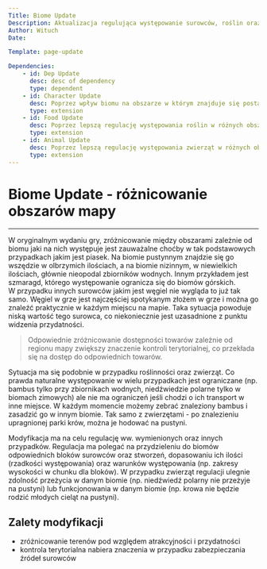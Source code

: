 ```yaml
---
Title: Biome Update
Description: Aktualizacja regulująca występowanie surowców, roślin oraz zwierząt na mapie w zależności od biomu
Author: Wituch
Date:

Template: page-update

Dependencies:
    - id: Dep Update
      desc: desc of dependency
      type: dependent
    - id: Character Update
      desc: Poprzez wpływ biomu na obszarze w którym znajduje się postać gracza np. drastyczny spadek temperatury ciała w biomach zimnych, śnieżnych
      type: extension
    - id: Food Update
      desc: Poprzez lepszą regulację występowania roślin w różnych obszarach mapy, zależnie od biomu
      type: extension
    - id: Animal Update
      desc: Poprzez lepszą regulację występowania zwierząt w różnych obszarach mapy, zależnie od biomu
      type: extension
---
```


# Biome Update - różnicowanie obszarów mapy
-----

W oryginalnym wydaniu gry, zróżnicowanie między obszarami zależnie od biomu jaki na nich występuje jest zauważalne choćby w tak podstawowych przypadkach jakim jest piasek. Na biomie pustynnym znajdzie się go wszędzie w olbrzymich ilościach, a na biomie nizinnym, w niewielkich ilościach, głównie nieopodal zbiorników wodnych. Innym przykładem jest szmaragd, którego występowanie ogranicza się do biomów górskich.  
W przypadku innych surowców jakim jest węgiel nie wygląda to już tak samo. Węgiel w grze jest najczęściej spotykanym złożem w grze i można go znaleźć praktycznie w każdym miejscu na mapie. Taka sytuacja powoduje niską wartość tego surowca, co niekoniecznie jest uzasadnione z punktu widzenia przydatności.

> Odpowiednie zróżnicowanie dostępności towarów zależnie od regionu mapy zwiększy znaczenie kontroli terytorialnej, co przekłada się na dostęp do odpowiednich towarów.

Sytuacja ma się podobnie w przypadku roślinności oraz zwierząt. Co prawda naturalne występowanie w wielu przypadkach jest ograniczane (np. bambus tylko przy zbiornikach wodnych, niedźwiedzie polarne tylko w biomach zimowych) ale nie ma ograniczeń jeśli chodzi o ich transport w inne miejsce. W każdym momencie możemy zebrać znaleziony bambus i zasadzić go w innym biomie. Tak samo z zwierzętami - po znalezieniu upragnionej parki krów, można je hodować na pustyni.

Modyfikacja ma na celu regulację ww. wymienionych oraz innych przypadków. Regulacja ma polegać na przydzieleniu do biomów odpowiednich bloków surowców oraz stworzeń, dopasowaniu ich ilości (rzadkości występowania) oraz warunków występowania (np. zakresy wysokości w chunku dla bloków). W przypadku zwierząt regulacji ulegnie zdolność przeżycia w danym biomie (np. niedźwiedź polarny nie przeżyje na pustyni) lub funkcjonowania w danym biomie (np. krowa nie będzie rodzić młodych cieląt na pustyni).

## Zalety modyfikacji
 - zróżnicowanie terenów pod względem atrakcyjności i przydatności
 - kontrola terytorialna nabiera znaczenia w przypadku zabezpieczania źródeł surowców
